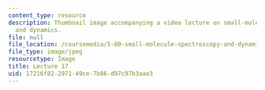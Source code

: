 ```yaml
---
content_type: resource
description: Thumbnail image accompanying a video lecture on small-molecule spectroscopy
  and dynamics.
file: null
file_location: /coursemedia/5-80-small-molecule-spectroscopy-and-dynamics-fall-2008/17216f82297149ce7b86d97c97b3aae3_mit5_80f08lec17_th.jpg
file_type: image/jpeg
resourcetype: Image
title: Lecture 17
uid: 17216f82-2971-49ce-7b86-d97c97b3aae3
---
```


